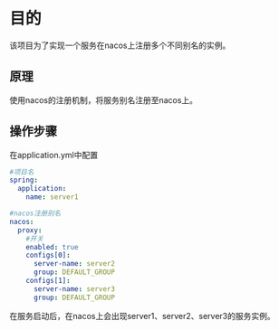 # 目的
该项目为了实现一个服务在nacos上注册多个不同别名的实例。

## 原理
使用nacos的注册机制，将服务别名注册至nacos上。

## 操作步骤
在application.yml中配置
```yaml
#项目名
spring:
  application:
    name: server1

#nacos注册别名
nacos:
  proxy:
    #开关
    enabled: true
    configs[0]:
      server-name: server2
      group: DEFAULT_GROUP
    configs[1]:
      server-name: server3
      group: DEFAULT_GROUP
```
在服务启动后，在nacos上会出现server1、server2、server3的服务实例。